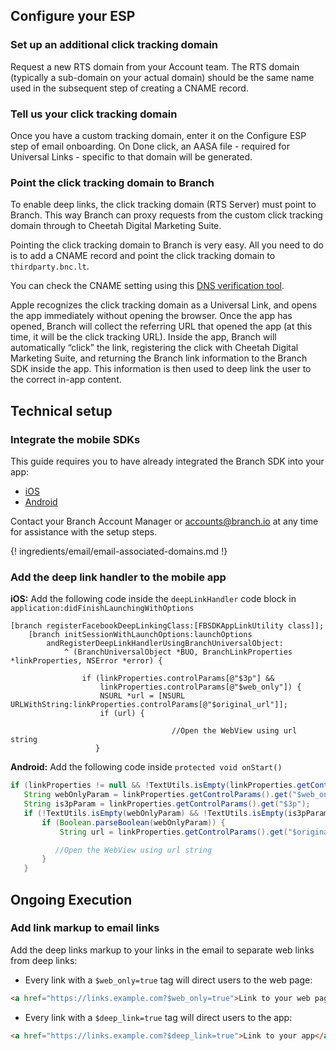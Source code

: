 ## Configure your ESP

### Set up an additional click tracking domain

Request a new RTS domain from your Account team. The RTS domain (typically a sub-domain on your actual domain) should be the same name used in the subsequent step of creating a CNAME record.

### Tell us your click tracking domain

Once you have a custom tracking domain, enter it on the Configure ESP step of email onboarding. On Done click, an AASA file - required for Universal Links - specific to that domain will be generated.

### Point the click tracking domain to Branch

To enable deep links, the click tracking domain (RTS Server) must point to Branch. This way Branch can proxy requests from the custom click tracking domain through to Cheetah Digital Marketing Suite.

Pointing the click tracking domain to Branch is very easy. All you need to do is to add a CNAME record and point the click tracking domain to `thirdparty.bnc.lt`.

You can check the CNAME setting using this [DNS verification tool](https://toolbox.googleapps.com/apps/dig/#CNAME/).

Apple recognizes the click tracking domain as a Universal Link, and opens the app immediately without opening the browser. Once the app has opened, Branch will collect the referring URL that opened the app (at this time, it will be the click tracking URL). Inside the app, Branch will automatically “click” the link, registering the click with Cheetah Digital Marketing Suite, and returning the Branch link information to the Branch SDK inside the app. This information is then used to deep link the user to the correct in-app content.

## Technical setup

### Integrate the mobile SDKs

This guide requires you to have already integrated the Branch SDK into your app:
- [iOS](https://docs.branch.io/pages/apps/ios/)
- [Android](https://docs.branch.io/pages/apps/android/)

Contact your Branch Account Manager or [accounts@branch.io](mailto:accounts@branch.io) at any time for assistance with the setup steps.

{! ingredients/email/email-associated-domains.md !}

### Add the deep link handler to the mobile app

**iOS:** Add the following code inside the `deepLinkHandler` code block in `application:didFinishLaunchingWithOptions`

```objc
[branch registerFacebookDeepLinkingClass:[FBSDKAppLinkUtility class]];
    [branch initSessionWithLaunchOptions:launchOptions
        andRegisterDeepLinkHandlerUsingBranchUniversalObject:
            ^ (BranchUniversalObject *BUO, BranchLinkProperties *linkProperties, NSError *error) {

                if (linkProperties.controlParams[@"$3p"] &&
                    linkProperties.controlParams[@"$web_only"]) {
                    NSURL *url = [NSURL URLWithString:linkProperties.controlParams[@"$original_url"]];
                    if (url) {

                                    //Open the WebView using url string
                   }
```

**Android:** Add the following code inside `protected void onStart()`

```java
if (linkProperties != null && !TextUtils.isEmpty(linkProperties.getControlParams().get("$web_only"))&& !TextUtils.isEmpty(linkProperties.getControlParams().get("$3p"))) {
   String webOnlyParam = linkProperties.getControlParams().get("$web_only");
   String is3pParam = linkProperties.getControlParams().get("$3p");
   if (!TextUtils.isEmpty(webOnlyParam) && !TextUtils.isEmpty(is3pParam)) {
       if (Boolean.parseBoolean(webOnlyParam)) {
           String url = linkProperties.getControlParams().get("$original_url");

          //Open the WebView using url string
       }
   }
```

## Ongoing Execution

### Add link markup to email links

Add the deep links markup to your links in the email to separate web links from deep links:
- Every link with a `$web_only=true` tag will direct users to the web page:
```html
<a href="https://links.example.com?$web_only=true">Link to your web page</a>
```
- Every link with a `$deep_link=true` tag will direct users to the app:
```html
<a href="https://links.example.com?$deep_link=true">Link to your app</a>
```
